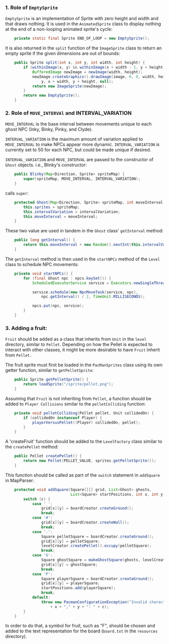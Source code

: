 ### 1. Role of `EmptySprite`

   `EmptySprite` is an implementation of Sprite with zero height and width and that draws nothing.
It is used in the `AnimatedSprite` class to display nothing at the end of a non-looping animated sprite's cycle:

```java
    private static final Sprite END_OF_LOOP = new EmptySprite();
```

   It is also returned in the `split` function of the `ImageSprite` class to return an empty sprite if the given dimensions are out of bounds:

```java
    public Sprite split(int x, int y, int width, int height) {
        if (withinImage(x, y) && withinImage(x + width - 1, y + height - 1)) {
            BufferedImage newImage = newImage(width, height);
            newImage.createGraphics().drawImage(image, 0, 0, width, height, x,
                y, x + width, y + height, null);
            return new ImageSprite(newImage);
        }
        return new EmptySprite();
    }
```

### 2. Role of `MOVE_INTERVAl` and INTERVAL_VARIATION

   `MOVE_INTERVAL` is the base interval between movements unique to each ghost NPC (Inky, Binky, Pinky, and Clyde).

   `INTERVAL_VARIATION` is the maximum amount of variation applied to `MOVE_INTERVAL` to make NPCs appear more dynamic. `INTERVAL_VARIATION` is currently set to 50 for each NPC, but could be made unique if desired.

   `INTERVAL_VARIATION` and `MOVE_INTERVAL` are passed to the constructor of `Ghost` objects. i.e., Blinky's constructor:

```java
    public Blinky(Map<Direction, Sprite> spriteMap) {
        super(spriteMap, MOVE_INTERVAL, INTERVAL_VARIATION);
    }
```

   calls `super`:

```java
    protected Ghost(Map<Direction, Sprite> spriteMap, int moveInterval, int intervalVariation) {
        this.sprites = spriteMap;
        this.intervalVariation = intervalVariation;
        this.moveInterval = moveInterval;
    }
```

   These two value are used in tandem in the `Ghost` class' `getInterval` method:

```java
    public long getInterval() {
        return this.moveInterval + new Random().nextInt(this.intervalVariation);
    }
```

   The `getInterval` method is then used in the `startNPCs` method of the `Level` class to schedule NPC movements:

```java
    private void startNPCs() {
        for (final Ghost npc : npcs.keySet()) {
            ScheduledExecutorService service = Executors.newSingleThreadScheduledExecutor();

            service.schedule(new NpcMoveTask(service, npc),
                npc.getInterval() / 2, TimeUnit.MILLISECONDS);

            npcs.put(npc, service);
        }
    }
```

### 3. Adding a fruit:

   `Fruit` should be added as a class that inherits from `Unit` in the `level` directory, similar to `Pellet`. Depending on how the Pellet is expected to interact with other classes, it might be more desirable to have `Fruit` inherit from `Pellet.`

   The fruit sprite must first be loaded in the `PacManSprites` class using its own getter function, similar to `getPelletSprite`:

```java
    public Sprite getPelletSprite() {
        return loadSprite("/sprite/pellet.png");
    }
```

   Assuming that `Fruit` is not inheriting from `Pellet`, a function should be added to `Player Collisions` similar to the `pelletColliding` function:

```java
    private void pelletColliding(Pellet pellet, Unit collidedOn) {
        if (collidedOn instanceof Player) {
            playerVersusPellet((Player) collidedOn, pellet);
        }
    }
```

   A 'createFruit' function should be added to the `LevelFactory` class similar to the `createPellet` method:

```java
    public Pellet createPellet() {
        return new Pellet(PELLET_VALUE, sprites.getPelletSprite());
    }
```

   This function should be called as part of the `switch` statement in `addSquare` in MapParser:

```java
    protected void addSquare(Square[][] grid, List<Ghost> ghosts,
                             List<Square> startPositions, int x, int y, char c) {
        switch (c) {
            case ' ':
                grid[x][y] = boardCreator.createGround();
                break;
            case '#':
                grid[x][y] = boardCreator.createWall();
                break;
            case '.':
                Square pelletSquare = boardCreator.createGround();
                grid[x][y] = pelletSquare;
                levelCreator.createPellet().occupy(pelletSquare);
                break;
            case 'G':
                Square ghostSquare = makeGhostSquare(ghosts, levelCreator.createGhost());
                grid[x][y] = ghostSquare;
                break;
            case 'P':
                Square playerSquare = boardCreator.createGround();
                grid[x][y] = playerSquare;
                startPositions.add(playerSquare);
                break;
            default:
                throw new PacmanConfigurationException("Invalid character at "
                    + x + "," + y + ": " + c);
        }
    }
```

   In order to do that, a symbol for fruit, such as "F", should be chosen and added to the text representation for the board (`board.txt` in the `resources` directory).